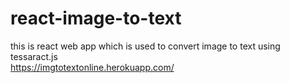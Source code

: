 # react-image-to-text
this is react web app which is used to convert image to text using tessaract.js
</br>
https://imgtotextonline.herokuapp.com/
